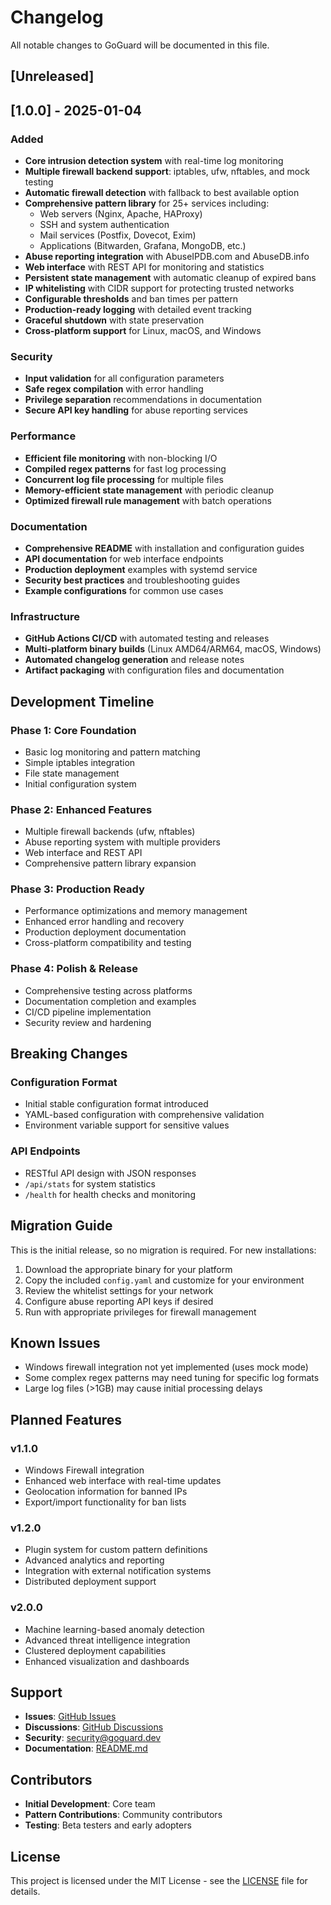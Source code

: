 # Changelog

All notable changes to GoGuard will be documented in this file.

## [Unreleased]

## [1.0.0] - 2025-01-04

### Added
- **Core intrusion detection system** with real-time log monitoring
- **Multiple firewall backend support**: iptables, ufw, nftables, and mock testing
- **Automatic firewall detection** with fallback to best available option
- **Comprehensive pattern library** for 25+ services including:
  - Web servers (Nginx, Apache, HAProxy)
  - SSH and system authentication
  - Mail services (Postfix, Dovecot, Exim)
  - Applications (Bitwarden, Grafana, MongoDB, etc.)
- **Abuse reporting integration** with AbuseIPDB.com and AbuseDB.info
- **Web interface** with REST API for monitoring and statistics
- **Persistent state management** with automatic cleanup of expired bans
- **IP whitelisting** with CIDR support for protecting trusted networks
- **Configurable thresholds** and ban times per pattern
- **Production-ready logging** with detailed event tracking
- **Graceful shutdown** with state preservation
- **Cross-platform support** for Linux, macOS, and Windows

### Security
- **Input validation** for all configuration parameters
- **Safe regex compilation** with error handling
- **Privilege separation** recommendations in documentation
- **Secure API key handling** for abuse reporting services

### Performance
- **Efficient file monitoring** with non-blocking I/O
- **Compiled regex patterns** for fast log processing
- **Concurrent log file processing** for multiple files
- **Memory-efficient state management** with periodic cleanup
- **Optimized firewall rule management** with batch operations

### Documentation
- **Comprehensive README** with installation and configuration guides
- **API documentation** for web interface endpoints
- **Production deployment** examples with systemd service
- **Security best practices** and troubleshooting guides
- **Example configurations** for common use cases

### Infrastructure
- **GitHub Actions CI/CD** with automated testing and releases
- **Multi-platform binary builds** (Linux AMD64/ARM64, macOS, Windows)
- **Automated changelog generation** and release notes
- **Artifact packaging** with configuration files and documentation

## Development Timeline

### Phase 1: Core Foundation
- Basic log monitoring and pattern matching
- Simple iptables integration
- File state management
- Initial configuration system

### Phase 2: Enhanced Features
- Multiple firewall backends (ufw, nftables)
- Abuse reporting system with multiple providers
- Web interface and REST API
- Comprehensive pattern library expansion

### Phase 3: Production Ready
- Performance optimizations and memory management
- Enhanced error handling and recovery
- Production deployment documentation
- Cross-platform compatibility and testing

### Phase 4: Polish & Release
- Comprehensive testing across platforms
- Documentation completion and examples
- CI/CD pipeline implementation
- Security review and hardening

## Breaking Changes

### Configuration Format
- Initial stable configuration format introduced
- YAML-based configuration with comprehensive validation
- Environment variable support for sensitive values

### API Endpoints
- RESTful API design with JSON responses
- `/api/stats` for system statistics
- `/health` for health checks and monitoring

## Migration Guide

This is the initial release, so no migration is required. For new installations:

1. Download the appropriate binary for your platform
2. Copy the included `config.yaml` and customize for your environment
3. Review the whitelist settings for your network
4. Configure abuse reporting API keys if desired
5. Run with appropriate privileges for firewall management

## Known Issues

- Windows firewall integration not yet implemented (uses mock mode)
- Some complex regex patterns may need tuning for specific log formats
- Large log files (>1GB) may cause initial processing delays

## Planned Features

### v1.1.0
- Windows Firewall integration
- Enhanced web interface with real-time updates
- Geolocation information for banned IPs
- Export/import functionality for ban lists

### v1.2.0
- Plugin system for custom pattern definitions
- Advanced analytics and reporting
- Integration with external notification systems
- Distributed deployment support

### v2.0.0
- Machine learning-based anomaly detection
- Advanced threat intelligence integration
- Clustered deployment capabilities
- Enhanced visualization and dashboards

## Support

- **Issues**: [GitHub Issues](https://github.com/yourusername/goguard/issues)
- **Discussions**: [GitHub Discussions](https://github.com/yourusername/goguard/discussions)
- **Security**: security@goguard.dev
- **Documentation**: [README.md](README.md)

## Contributors

- **Initial Development**: Core team
- **Pattern Contributions**: Community contributors
- **Testing**: Beta testers and early adopters

## License

This project is licensed under the MIT License - see the [LICENSE](LICENSE) file for details.
